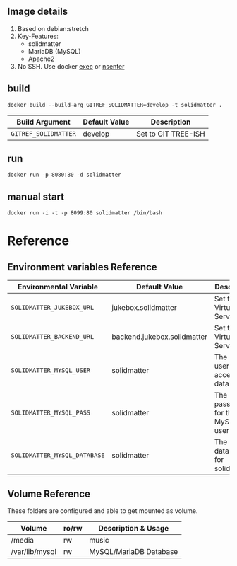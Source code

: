 ## Image details

1. Based on debian:stretch
1. Key-Features:
   - solidmatter
   - MariaDB (MySQL)
   - Apache2
1. No SSH. Use docker [exec](https://docs.docker.com/engine/reference/commandline/exec/) or [nsenter](https://github.com/jpetazzo/nsenter)

## build

```
docker build --build-arg GITREF_SOLIDMATTER=develop -t solidmatter .
```

| Build Argument                 | Default Value | Description                            |
| ------------------------------ | ------------- | -------------------------------------- |
| `GITREF_SOLIDMATTER`           | develop       | Set to GIT TREE-ISH                    |

## run
```
docker run -p 8080:80 -d solidmatter
```

## manual start
```
docker run -i -t -p 8099:80 solidmatter /bin/bash
```

# Reference

## Environment variables Reference

| Environmental Variable            | Default Value               | Description                            |
| --------------------------------- | --------------------------- | -------------------------------------- |
| `SOLIDMATTER_JUKEBOX_URL`         | jukebox.solidmatter         | Set the VirtualHost Servername         |
| `SOLIDMATTER_BACKEND_URL`         | backend.jukebox.solidmatter | Set the VirtualHost Servername         |
| `SOLIDMATTER_MYSQL_USER`          | solidmatter                 | The MySQL user to access the database  |
| `SOLIDMATTER_MYSQL_PASS`          | solidmatter                 | The password for the MySQL user        |
| `SOLIDMATTER_MYSQL_DATABASE`      | solidmatter                 | The database for solidmatter           |

## Volume Reference

These folders are configured and able to get mounted as volume.

| Volume          | ro/rw | Description & Usage    |
| --------------- | ----- | ---------------------- |
| /media          | rw    | music                  |
| /var/lib/mysql  | rw    | MySQL/MariaDB Database |
